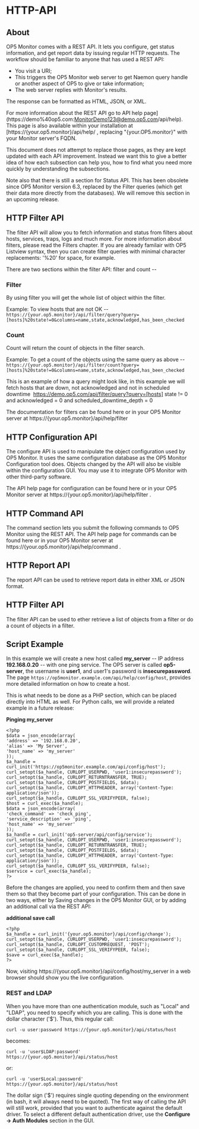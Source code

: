 # HTTP-API

## About

OP5 Monitor comes with a REST API. It lets you configure, get status information, and get report data by issuing regular HTTP requests. The workflow should be familiar to anyone that has used a REST API:

- You visit a URI;
- This triggers the OP5 Monitor web server to get Naemon query handle or another aspect of OP5 to give or take information;
- The web server replies with Monitor's results.

The response can be formatted as HTML, JSON, or XML.

For more information about the REST API go to API help page](https://demo%40op5.com:MonitorDemo123@demo.op5.com/api/help). This page is also available within your installation at [https://{your.op5.monitor}/api/help/ , replacing "{your.OP5.monitor}" with your Monitor server's FQDN.

This document does not attempt to replace those pages, as they are kept updated with each API improvement. Instead we want this to give a better idea of how each subsection can help you, how to find what you need more quickly by understanding the subsections.

Note also that there is still a section for Status API. This has been obsolete since OP5 Monitor version 6.3, replaced by the Filter queries (which get their data more directly from the databases). We will remove this section in an upcoming release.

## HTTP Filter API

The filter API will allow you to fetch information and status from filters about hosts, services, traps, logs and much more. For more information about filters, please read the Filters chapter. If you are already familair with OP5 Listview syntax, then you can create filter queries with minimal character replacements: '%20' for space, for example.

There are two sections within the filter API: filter and count --

### Filter

By using filter you will get the whole list of object within the filter.

Example: To view hosts that are not OK --
`https://{your.op5.monitor}/api/filter/query?query=[hosts]%20state!=0&columns=name,state,acknowledged,has_been_checked`

### Count

Count will return the count of objects in the filter search.

Example: To get a count of the objects using the same query as above --
`https://{your.op5.monitor}/api/filter/count?query=[hosts]%20state!=0&columns=name,state,acknowledged,has_been_checked`

This is an example of how a query might look like, in this example we will fetch hosts that are down, not acknowledged and not in scheduled downtime
 https://demo.op5.com/api/filter/query?query=[hosts] state != 0 and acknowledged = 0 and scheduled\_downtime\_depth = 0

The documentation for filters can be found here or in your OP5 Monitor server at https://{your.op5.monitor}/api/help/filter

## HTTP Configuration API

The configure API is used to manipulate the object configuration used by OP5 Monitor. It uses the same configuration database as the OP5 Monitor Configuration tool does. Objects changed by the API will also be visible within the configuration GUI. You may use it to integrate OP5 Monitor with other third-party software.

The API help page for configuration can be found here or in your OP5 Monitor server at https://{your.op5.monitor}/api/help/filter .

## HTTP Command API

The command section lets you submit the following commands to OP5 Monitor using the REST API. The API help page for commands can be found here or in your OP5 Monitor server at https://{your.op5.monitor}/api/help/command .

## HTTP Report API

The report API can be used to retrieve report data in either XML or JSON format.

## HTTP Filter API

The filter API can be used to ether retrieve a list of objects from a filter or do a count of objects in a filter.

## Script Example

In this example we will create a new host called **my\_server** -- IP address **192.168.0.20** -- with one ping service. The OP5 server is called **op5-server**, the username is **user1**, and user1's password is **insecurepassword**. The page `https://op5monitor.example.com/api/help/config/host`, provides more detailed information on how to create a host.

This is what needs to be done as a PHP section, which can be placed directly into HTML as well. For Python calls, we will provide a related example in a future release:

**Pinging my\_server**

``` {.php}
<?php
$data = json_encode(array(
'address' => '192.168.0.20',
'alias' => 'My Server',
'host_name' => 'my_server'
));
$a_handle = curl_init('https://op5monitor.example.com/api/config/host');
curl_setopt($a_handle, CURLOPT_USERPWD, 'user1:insecurepassword');
curl_setopt($a_handle, CURLOPT_RETURNTRANSFER, TRUE);
curl_setopt($a_handle, CURLOPT_POSTFIELDS, $data);
curl_setopt($a_handle, CURLOPT_HTTPHEADER, array('Content-Type: application/json'));
curl_setopt($a_handle, CURLOPT_SSL_VERIFYPEER, false);
$host = curl_exec($a_handle);
$data = json_encode(array(
'check_command' => 'check_ping',
'service_description' => 'ping',
'host_name' => 'my_server'
));
$a_handle = curl_init('op5-server/api/config/service');
curl_setopt($a_handle, CURLOPT_USERPWD, 'user1:insecurepassword');
curl_setopt($a_handle, CURLOPT_RETURNTRANSFER, TRUE);
curl_setopt($a_handle, CURLOPT_POSTFIELDS, $data);
curl_setopt($a_handle, CURLOPT_HTTPHEADER, array('Content-Type: application/json'));
curl_setopt($a_handle, CURLOPT_SSL_VERIFYPEER, false);
$service = curl_exec($a_handle);
?>
```

Before the changes are applied, you need to confirm them and then save them so that they become part of your configuration. This can be done in two ways, either by Saving changes in the OP5 Monitor GUI, or by adding an additional call via the REST API:

**additional save call**

``` {.php}
<?php
$a_handle = curl_init('{your.op5.monitor}/api/config/change');
curl_setopt($a_handle, CURLOPT_USERPWD, 'user1:insecurepassword');
curl_setopt($a_handle, CURLOPT_CUSTOMREQUEST, 'POST');
curl_setopt($a_handle, CURLOPT_SSL_VERIFYPEER, false);
$save = curl_exec($a_handle);
?>
```

Now, visiting https://{your.op5.monitor}/api/config/host/my\_server in a web browser should show you the live configuration.

### REST and LDAP

When you have more than one authentication module, such as "Local" and "LDAP", you need to specify which you are calling. This is done with the dollar character ('\$'). Thus, this regular call:

`curl -u user:password https://{your.op5.monitor}/api/status/host`

becomes:

`curl -u 'user$LDAP:password' https://{your.op5.monitor}/api/status/host`

or:

`curl -u 'user$Local:password' https://{your.op5.monitor}/api/status/host`

The dollar sign ('\$') requires single quoting depending on the environment (in bash, it will always need to be quoted). The first way of calling the API will still work, provided that you want to authenticate against the default driver. To select a different default authentication driver, use the **Configure -\> Auth Modules** section in the GUI.


